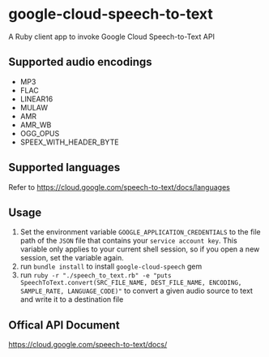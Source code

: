 # google-cloud-speech-to-text
A Ruby client app to invoke Google Cloud Speech-to-Text API

## Supported audio encodings
- MP3
- FLAC
- LINEAR16
- MULAW
- AMR
- AMR_WB
- OGG_OPUS
- SPEEX_WITH_HEADER_BYTE

## Supported languages
Refer to https://cloud.google.com/speech-to-text/docs/languages

## Usage
1. Set the environment variable `GOOGLE_APPLICATION_CREDENTIALS` to the file path of the `JSON` file that contains your `service account key`. This variable only applies to your current shell session, so if you open a new session, set the variable again.
1. run `bundle install` to install `google-cloud-speech` gem
2. run `ruby -r "./speech_to_text.rb" -e "puts SpeechToText.convert(SRC_FILE_NAME, DEST_FILE_NAME, ENCODING, SAMPLE_RATE, LANGUAGE_CODE)"` to convert a given audio source to text and write it to a destination file

## Offical API Document
https://cloud.google.com/speech-to-text/docs/
